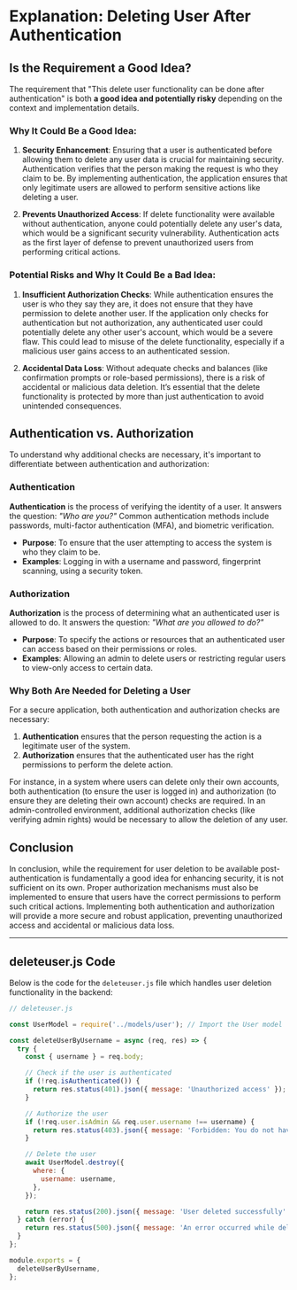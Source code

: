 # Explanation: Deleting User After Authentication

## Is the Requirement a Good Idea?

The requirement that "This delete user functionality can be done after authentication" is both **a good idea and potentially risky** depending on the context and implementation details.

### Why It Could Be a Good Idea:

1. **Security Enhancement**: Ensuring that a user is authenticated before allowing them to delete any user data is crucial for maintaining security. Authentication verifies that the person making the request is who they claim to be. By implementing authentication, the application ensures that only legitimate users are allowed to perform sensitive actions like deleting a user.

2. **Prevents Unauthorized Access**: If delete functionality were available without authentication, anyone could potentially delete any user's data, which would be a significant security vulnerability. Authentication acts as the first layer of defense to prevent unauthorized users from performing critical actions.

### Potential Risks and Why It Could Be a Bad Idea:

1. **Insufficient Authorization Checks**: While authentication ensures the user is who they say they are, it does not ensure that they have permission to delete another user. If the application only checks for authentication but not authorization, any authenticated user could potentially delete any other user's account, which would be a severe flaw. This could lead to misuse of the delete functionality, especially if a malicious user gains access to an authenticated session.

2. **Accidental Data Loss**: Without adequate checks and balances (like confirmation prompts or role-based permissions), there is a risk of accidental or malicious data deletion. It’s essential that the delete functionality is protected by more than just authentication to avoid unintended consequences.

## Authentication vs. Authorization

To understand why additional checks are necessary, it's important to differentiate between authentication and authorization:

### Authentication

**Authentication** is the process of verifying the identity of a user. It answers the question: *"Who are you?"* Common authentication methods include passwords, multi-factor authentication (MFA), and biometric verification.

- **Purpose**: To ensure that the user attempting to access the system is who they claim to be.
- **Examples**: Logging in with a username and password, fingerprint scanning, using a security token.

### Authorization

**Authorization** is the process of determining what an authenticated user is allowed to do. It answers the question: *"What are you allowed to do?"*

- **Purpose**: To specify the actions or resources that an authenticated user can access based on their permissions or roles.
- **Examples**: Allowing an admin to delete users or restricting regular users to view-only access to certain data.

### Why Both Are Needed for Deleting a User

For a secure application, both authentication and authorization checks are necessary:

1. **Authentication** ensures that the person requesting the action is a legitimate user of the system.
2. **Authorization** ensures that the authenticated user has the right permissions to perform the delete action.

For instance, in a system where users can delete only their own accounts, both authentication (to ensure the user is logged in) and authorization (to ensure they are deleting their own account) checks are required. In an admin-controlled environment, additional authorization checks (like verifying admin rights) would be necessary to allow the deletion of any user.

## Conclusion

In conclusion, while the requirement for user deletion to be available post-authentication is fundamentally a good idea for enhancing security, it is not sufficient on its own. Proper authorization mechanisms must also be implemented to ensure that users have the correct permissions to perform such critical actions. Implementing both authentication and authorization will provide a more secure and robust application, preventing unauthorized access and accidental or malicious data loss.

---

## deleteuser.js Code

Below is the code for the `deleteuser.js` file which handles user deletion functionality in the backend:

```javascript
// deleteuser.js

const UserModel = require('../models/user'); // Import the User model

const deleteUserByUsername = async (req, res) => {
  try {
    const { username } = req.body;

    // Check if the user is authenticated
    if (!req.isAuthenticated()) {
      return res.status(401).json({ message: 'Unauthorized access' });
    }

    // Authorize the user
    if (!req.user.isAdmin && req.user.username !== username) {
      return res.status(403).json({ message: 'Forbidden: You do not have permission to delete this user' });
    }

    // Delete the user
    await UserModel.destroy({
      where: {
        username: username,
      },
    });

    return res.status(200).json({ message: 'User deleted successfully' });
  } catch (error) {
    return res.status(500).json({ message: 'An error occurred while deleting the user', error });
  }
};

module.exports = {
  deleteUserByUsername,
};
